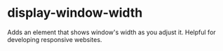 # display-window-width
Adds an element that shows window's width as you adjust it. Helpful for developing responsive websites.
